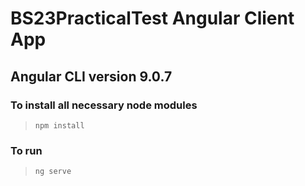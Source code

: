 # BS23PracticalTest Angular Client App

## Angular CLI version 9.0.7

### To install all necessary node modules 
>`npm install` 

### To run 
>`ng serve` 
